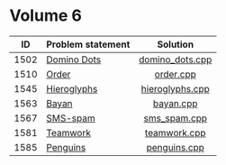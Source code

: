 # Volume 6

|  ID  |                        Problem statement                         |               Solution               |
|:----:|:-----------------------------------------------------------------|:------------------------------------:|
| 1502 | [Domino Dots](http://acm.timus.ru/problem.aspx?space=1&num=1502) | [domino_dots.cpp](./domino_dots.cpp) |
| 1510 | [Order](http://acm.timus.ru/problem.aspx?space=1&num=1510)       | [order.cpp](./oreder.cpp)            |
| 1545 | [Hieroglyphs](http://acm.timus.ru/problem.aspx?space=1&num=1545) | [hieroglyphs.cpp](./hieroglyphs.cpp) |
| 1563 | [Bayan](http://acm.timus.ru/problem.aspx?space=1&num=1563)       | [bayan.cpp](./bayan.cpp)             |
| 1567 | [SMS-spam](http://acm.timus.ru/problem.aspx?space=1&num=1567)    | [sms_spam.cpp](./sms_spam.cpp)       |
| 1581 | [Teamwork](http://acm.timus.ru/problem.aspx?space=1&num=1581)    | [teamwork.cpp](./teamwork.cpp)       |
| 1585 | [Penguins](http://acm.timus.ru/problem.aspx?space=1&num=1585)    | [penguins.cpp](./penguins.cpp)       |
